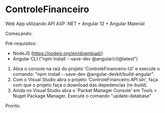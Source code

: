 # ControleFinanceiro
Web App utilizando API ASP .NET + Angular 12 + Angular Material

Começando:

Pré-requisitos:
* NodeJS (https://nodejs.org/en/download/)
* Angular CLI ("npm install --save-dev @angular/cli@latest")

1. Abra o console na raiz do projeto 'ControleFinanceiro-UI' e execute o comando: "npm install --save-dev @angular-devkit/build-angular".
2. Com o Visual Studio abra o projeto 'ControleFinanceiro.API.sln', faça com que o projeto faça o download das depedencias (re-build).
3. Ainda no Visual Studio abra o 'Packet Manager Console' em Tools > Nuget Package Manager. Execute o comando "update-database"

Pronto.
